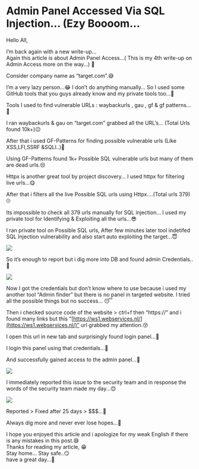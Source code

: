 # Admin Panel Accessed Via SQL Injection… (Ezy Boooom…

Hello All,

I’m back again with a new write-up...  
Again this article is about Admin Panel Access…( This is my 4th write-up on Admin Access more on the way…) 🤩

Consider company name as “target.com”.😅

I’m a very lazy person…😂 I don’t do anything manually… So I used some GitHub tools that you guys already know and my private tools too…🤔

Tools I used to find vulnerable URLs : waybackurls , gau , gf & gf patterns…🤗

I ran waybackurls & gau on “target.com” grabbed all the URL’s… (Total Urls found 10k+)😐

After that i used GF-Patterns for finding possible vulnerable urls (Like XSS,LFI,SSRF &SQLI..)🧐

Using GF-Patterns found 1k+ Possible SQL vulnerable urls but many of them are dead urls.😒

Httpx is another great tool by project discovery… I used httpx for filtering live urls…😋

After that i filters all the live Possible SQL urls using Httpx….(Total urls 379)🙄

Its impossible to check all 379 urls manually for SQL injection… I used my private tool for Identifying & Exploiting all the urls...😎

I ran private tool on Possible SQL urls, After few minutes later tool indetifed SQL Injection vulnerability and also start auto exploiting the target…😇

![](https://miro.medium.com/v2/resize:fit:488/1*VfT4E_Vkb1wWT8hEKiW2JQ.jpeg)

So it’s enough to report but i dig more into DB and found admin Credentials..🥰

![](https://miro.medium.com/v2/resize:fit:543/1*SXnqEAwGPN29jCkX5tbZIA.jpeg)

Now I got the credentials but don’t know where to use because i used my another tool “Admin finder” but there is no panel in targeted website. I tried all the possible things but no success… 😴

Then i checked source code of the website > ctrl+f then “https://” and i found many links but this “[https://ws1.webservices.nl/](https://ws1.webservices.nl/)” url grabbed my attention.😚

I open this url in new tab and surprisingly found login panel…🤭

I login this panel using that credentials…🥺

And successfully gained access to the admin panel…🤪

![](https://miro.medium.com/v2/resize:fit:700/1*1FIqUjV6fZ-Kml_cRNYJgw.png)

I immediately reported this issue to the security team and in response the words of the security team made my day…😊

![](https://miro.medium.com/v2/resize:fit:700/1*DNKUSt2D9A-dp2HdN1Gj7A.jpeg)

Reported > Fixed after 25 days > $$$…🤩

Always dig more and never ever lose hopes…🙂

I hope you enjoyed this article and i apologize for my weak English if there is any mistakes in this post.😅  
Thanks for reading my article, 😁  
Stay home... Stay safe..😏  
have a great day...🙂



